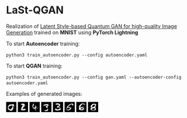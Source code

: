 # LaSt-QGAN

Realization of [Latent Style-based Quantum GAN for high-quality Image Generation](https://arxiv.org/abs/2406.02668) trained on **MNIST** using **PyTorch Lightning**

To start **Autoencoder** training:
```
python3 train_autoencoder.py --config autoencoder.yaml
```

To start **QGAN** training:
```
python3 train_autoencoder.py --config gan.yaml --autoencoder-config autoencoder.yaml
```

Examples of generated images:

![](images/Samples%20Generated_119_c036c864503b5cc7a1ce.png)
![](images/Samples%20Generated_239_d4e8a23173737aa852eb.png)
![](images/Samples%20Generated_279_52a2143b309770bb2358.png)
![](images/Samples%20Generated_279_9580711b83835f7f58c6.png)
![](images/Samples%20Generated_319_9c251d959dccfb5a7bbd.png)
![](images/Samples%20Generated_439_738779f309d3c3e7eccd.png)
![](images/Samples%20Generated_599_468fc19ff4abb9b71583.png)
![](images/Samples%20Generated_759_2a1c7877d8f562437f82.png)

